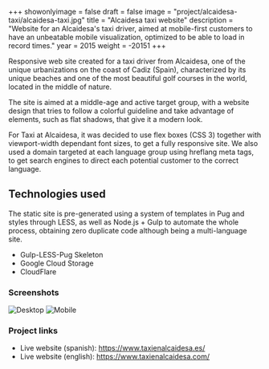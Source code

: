 +++
showonlyimage = false
draft = false
image = "project/alcaidesa-taxi/alcaidesa-taxi.jpg"
title = "Alcaidesa taxi website"
description = "Website for an Alcaidesa's taxi driver, aimed at mobile-first customers to have an unbeatable mobile visualization, optimized to be able to load in record times."
year = 2015
weight = -20151
+++

Responsive web site created for a taxi driver from Alcaidesa, one of the unique urbanizations on the coast of Cadiz (Spain), characterized by its unique beaches and one of the most beautiful golf courses in the world, located in the middle of nature.

The site is aimed at a middle-age and active target group, with a website design that tries to follow a colorful guideline and take advantage of elements, such as flat shadows, that give it a modern look.

For Taxi at Alcaidesa, it was decided to use flex boxes (CSS 3) together with viewport-width dependant font sizes, to get a fully responsive site. We also used a domain targeted at each language group using hreflang meta tags, to get search engines to direct each potential customer to the correct language.

## Technologies used

The static site is pre-generated using a system of templates in Pug and styles through LESS, as well as Node.js + Gulp to automate the whole process, obtaining zero duplicate code although being a multi-language site.

* Gulp-LESS-Pug Skeleton
* Google Cloud Storage
* CloudFlare

### Screenshots

![Desktop](/project/alcaidesa-taxi/desktop.jpg)
![Mobile](/project/alcaidesa-taxi/mobile.jpg)

### Project links

* Live website (spanish): https://www.taxienalcaidesa.es/
* Live website (english): https://www.taxienalcaidesa.com/
